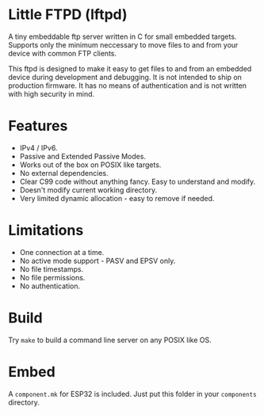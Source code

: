 # Little FTPD (lftpd)

A tiny embeddable ftp server written in C for small embedded targets.
Supports only the minimum neccessary to move files to and from your
device with common FTP clients.

This ftpd is designed to make it easy to get files to and from an
embedded device during development and debugging. It is not intended
to ship on production firmware. It has no means of authentication
and is not written with high security in mind.

# Features

* IPv4 / IPv6.
* Passive and Extended Passive Modes.
* Works out of the box on POSIX like targets.
* No external dependencies.
* Clear C99 code without anything fancy. Easy to understand and modify.
* Doesn't modify current working directory.
* Very limited dynamic allocation - easy to remove if needed.

# Limitations

* One connection at a time.
* No active mode support - PASV and EPSV only.
* No file timestamps.
* No file permissions.
* No authentication.

# Build

Try `make` to build a command line server on any POSIX like OS.


# Embed

A `component.mk` for ESP32 is included. Just put this folder in your
`components` directory.
 